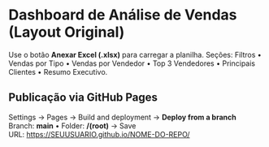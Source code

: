 
# Dashboard de Análise de Vendas (Layout Original)

Use o botão **Anexar Excel (.xlsx)** para carregar a planilha.
Seções: Filtros • Vendas por Tipo • Vendas por Vendedor • Top 3 Vendedores • Principais Clientes • Resumo Executivo.

## Publicação via GitHub Pages
Settings → Pages → Build and deployment → **Deploy from a branch**  
Branch: **main** • Folder: **/(root)** → Save  
URL: https://SEUUSUARIO.github.io/NOME-DO-REPO/
